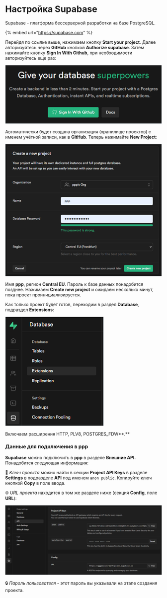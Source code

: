 # Настройка Supabase

Supabase - платформа бессерверной разработки на базе PostgreSQL.

{% embed url="https://supabase.com" %}

Перейдя по ссылке выше, нажимаем кнопку **Start your project**. Далее авторизуйтесь через **GitHub** кнопкой **Authorize supabase**. Затем нажимайте кнопку **Sign In With Github**, при необходимости авторизуйтесь еще раз:

![](<../.gitbook/assets/image (350) (1) (1).png>)

Автоматически будет создана организация (хранилище проектов) с именем учётной записи, как в **GitHub**. Теперь нажимайте **New Project**:

![](<../.gitbook/assets/image (354) (1) (1) (1) (1).png>)

Имя **ppp**, регион **Central EU**. Пароль к базе данных понадобится позднее. Нажимаем **Create new project** и ожидаем несколько минут, пока проект проинициализируется.

Как только проект будет готов, переходим в раздел **Database**, подраздел **Extensions**:

![](<../.gitbook/assets/image (347) (1) (1) (1) (1).png>)

Включаем расширения HTTP, PLV8, POSTGRES\_FDW**.**

### **Данные для подключения в ppp**

**Supabase** можно подключить в **ppp** в разделе **Внешние API.** Понадобится следующая информация:

🔑 _Ключ проекта_ можно найти в секции **Project API Keys** в разделе **Settings** в подразделе **API** под именем `anon public`. Копируйте ключ кнопкой **Copy** в поле ввода.

🌐 _URL проекта_ находится в том же разделе ниже (секция **Config**, поле **URL**):

![](<../.gitbook/assets/image (346) (1) (1) (1) (1) (1).png>)

🔒 _Пароль пользователя_ - этот пароль вы указывали на этапе создания проекта.
